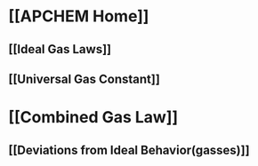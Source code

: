 # [[APCHEM Home]]

## [[Ideal Gas Laws]]
## [[Universal Gas Constant]]
# [[Combined Gas Law]]

## [[Deviations from Ideal Behavior(gasses)]]